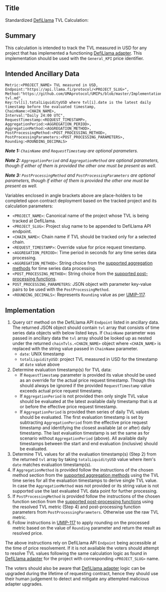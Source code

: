 ## Title

Standardized [DefiLlama](https://defillama.com/) TVL Calculation:

## Summary

This calculation is intended to track the TVL measured in USD for any project that has implemented a functioning [DefiLlama adapter](https://github.com/DefiLlama/DefiLlama-Adapters/tree/main/projects). This implementation should be used with the `General_KPI` price identifier.

## Intended Ancillary Data

```
Metric:<PROJECT_NAME> TVL measured in USD,
Endpoint:"https://api.llama.fi/protocol/<PROJECT_SLUG>",
Method:"https://github.com/UMAprotocol/UMIPs/blob/master/Implementations/defillama-tvl.md",
Key:tvl[i].totalLiquidityUSD where tvl[i].date is the latest daily timestamp before the evaluated timestamp,
ChainName:<CHAIN_NAME>,
Interval:"Daily 24:00 UTC",
RequestTimestamp:<REQUEST_TIMESTAMP>,
AggregationPeriod:<AGGREGATION_PERIOD>,
AggregationMethod:<AGGREGATION_METHOD>,
PostProcessingMethod:<POST_PROCESSING_METHOD>,
PostProcessingParameters:<POST_PROCESSING_PARAMETERS>,
Rounding:<ROUNDING_DECIMALS>
```

***Note 1:** `ChainName` and `RequestTimestamp` are optional parameters.*

***Note 2:** `AggregationPeriod` and `AggregationMethod` are optional parameters, though if either of them is provided the other one must be present as well.*

***Note 3:** `PostProcessingMethod` and `PostProcessingParameters` are optional parameters, though if either of them is provided the other one must be present as well.*

Variables enclosed in angle brackets above are place-holders to be completed upon contract deployment based on the tracked project and its calculation parameters:

- `<PROJECT_NAME>`: Canonical name of the project whose TVL is being tracked at DefiLlama.
- `<PROJECT_SLUG>`: Project slug name to be appended to DefiLlama API endpoint.
- `<CHAIN_NAME>`: Chain name if TVL should be tracked only for a selected chain.
- `<REQUEST_TIMESTAMP>`: Override value for price request timestamp.
- `<AGGREGATION_PERIOD>`: Time period in seconds for any time series data processing.
- `<AGGREGATION_METHOD>`: String choice from the [supported aggregation methods](https://github.com/UMAprotocol/UMIPs/blob/master/Implementations/aggregation-methods.md) for time series data processing.
- `<POST_PROCESSING_METHOD>`: String choice from the [supported post-processing functions](https://github.com/UMAprotocol/UMIPs/blob/master/Implementations/post-processing-functions.md).
- `POST_PROCESSING_PARAMETERS`: JSON object with parameter key-value pairs to be used with the `PostProcessingMethod`.
- `<ROUNDING_DECIMALS>`: Represents `Rounding` value as per [UMIP-117](https://github.com/UMAprotocol/UMIPs/blob/master/UMIPs/umip-117.md).


## Implementation

1. Query `GET` method on the DefiLlama API `Endpoint` listed in ancillary data. The returned JSON object should contain `tvl` array that consists of time series data objects with below listed keys. If `ChainName` parameter was passed in ancillary data the `tvl` array should be looked up as nested under the returned `chainTvls.<CHAIN_NAME>` object where `<CHAIN_NAME>` is replaced with the string value passed in `ChainName` parameter.
    - `date`: UNIX timestamp
    - `totalLiquidityUSD`: project TVL measured in USD for the timestamp at `date` value above
2. Determine evaluation timestamp(s) for TVL data:
    - If `RequestTimestamp` parameter is provided its value should be used as an override for the actual price request timestamp. Though this should always be ignored if the provided `RequestTimestamp` value exceeds actual price request timestamp.
    - If `AggregationPeriod` is not provided then only single TVL value should be evaluated at the latest available daily timestamp that is at or before the effective price request timestamp.
    - If `AggregationPeriod` is provided then series of daily TVL values should be evaluated. The first evaluation timestamp is set by subtracting `AggregationPeriod` from the effective price request timestamp and identifying the closest available (at or after) daily timestamp. The last evaluation timestamp is set the same as for scenario without `AggregationPeriod` (above). All available daily timestamps between the start and end evaluation (inclusive) should be evaluated.
3. Determine TVL values for all the evaluation timestamp(s) (Step 2) from the returned `tvl` array by taking `totalLiquidityUSD` value where item's `date` matches evaluation timestamp(s).
4. If `AggregationMethod` is provided follow the instructions of the chosen method section from the [supported aggregation methods](https://github.com/UMAprotocol/UMIPs/blob/master/Implementations/aggregation-methods.md) using the TVL time series for all the evaluation timestamps to derive single TVL value. In case the `AggregationMethod` was not provided or its string value is not supported use the last evaluated TVL data point for further processing.
5. If `PostProcessingMethod` is provided follow the instructions of the chosen function section from the [supported post-processing functions](https://github.com/UMAprotocol/UMIPs/blob/master/Implementations/post-processing-functions.md) using the resolved TVL metric (Step 4) and post-processing function parameters from `PostProcessingParameters`. Otherwise use the raw TVL metric.
6. Follow instructions in [UMIP-117](https://github.com/UMAprotocol/UMIPs/blob/master/UMIPs/umip-117.md) to apply rounding on the processed metric based on the value of `Rounding` parameter and return the result as resolved price.

The above instructions rely on DefiLlama API `Endpoint` being accessible at the time of price resolvement. If it is not available the voters should attempt to resolve TVL values following the same calculation logic as found in [DefiLlama adapter](https://github.com/DefiLlama/DefiLlama-Adapters/tree/main/projects) for the project with corresponding `<PROJECT_SLUG>` name.

The voters should also be aware that [DefiLlama adapter](https://github.com/DefiLlama/DefiLlama-Adapters/tree/main/projects) logic can be upgraded during the lifetime of requesting contract, hence they should use their human judgement to detect and mitigate any attempted malicious adapter upgrades.
